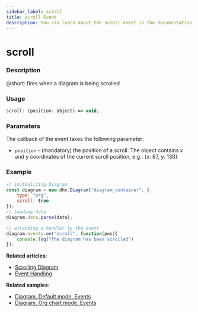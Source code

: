 ```yaml
---
sidebar_label: scroll
title: scroll Event
description: You can learn about the scroll event in the documentation of the DHTMLX JavaScript Diagram library. Browse developer guides and API reference, try out code examples and live demos, and download a free 30-day evaluation version of DHTMLX Diagram.
---
```


# scroll

### Description

@short: fires when a diagram is being scrolled

### Usage

~~~js
scroll: (position: object) => void;
~~~

### Parameters

The callback of the event takes the following parameter:

- `position` - (mandatory) the position of a scroll. The object contains x and y coordinates of the current scroll position, e.g.: {x: 67, y: 130}

### Example

~~~js {10-12}
// initializing Diagram
const diagram = new dhx.Diagram("diagram_container", { 
	type: "org", 
    scroll: true 		
});
// loading data
diagram.data.parse(data);

// attaching a handler to the event
diagram.events.on("scroll", function(pos){
	console.log("The diagram has been scrolled")
});
~~~

**Related articles**: 
- [Scrolling Diagram](../../../guides/diagram/scrolling_diagram/)
- [Event Handling](../../../guides/event_handling/)

**Related samples**:
- [Diagram. Default mode. Events](https://snippet.dhtmlx.com/7h2hgb3g)
- [Diagram. Org chart mode. Events](https://snippet.dhtmlx.com/l38pct7c)

